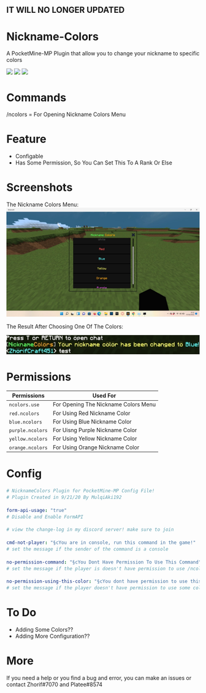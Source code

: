 ## IT WILL NO LONGER UPDATED



# Nickname-Colors
A PocketMine-MP Plugin that allow you to change your nickname to specific colors

[![](https://poggit.pmmp.io/shield.state/NicknameColors)](https://poggit.pmmp.io/p/NicknameColors)
[![](https://poggit.pmmp.io/shield.api/NicknameColors)](https://poggit.pmmp.io/p/NicknameColors)
[![](https://poggit.pmmp.io/shield.dl/NicknameColors)](https://poggit.pmmp.io/p/NicknameColors)

# Commands
/ncolors = For Opening Nickname Colors Menu

# Feature
- Configable
- Has Some Permission, So You Can Set This To A Rank Or Else

# Screenshots
The Nickname Colors Menu:
![Screenshot1](https://raw.githubusercontent.com/ZhorifCraft451/Nickname-Colors/master/screenshot1.png)

The Result After Choosing One Of The Colors:

![Screenshot2](https://raw.githubusercontent.com/ZhorifCraft451/Nickname-Colors/master/screenshot2.png)

# Permissions
Permissions | Used For |
--- | --- |
`ncolors.use` | For Opening The Nickname Colors Menu |
`red.ncolors` | For Using Red Nickname Color |
`blue.ncolors` | For Using Blue Nickname Color |
`purple.ncolors` | For Uisng Purple Nickname Color |
`yellow.ncolors` | For Using Yellow Nickname Color |
`orange.ncolors` | For Using Orange Nickname Color |

# Config
``` YAML
# NicknameColors Plugin for PocketMine-MP Config File!
# Plugin Created in 9/21/20 By MulqiAki192

form-api-usage: "true"
# Disable and Enable FormAPI

# view the change-log in my discord server! make sure to join

cmd-not-player: "§cYou are in console, run this command in the game!"
# set the message if the sender of the command is a console

no-permission-command: "§cYou Dont Have Permission To Use This Command"
# set the message if the player is doesn't have permission to use /ncolors command

no-permission-using-this-color: "§cYou dont have permission to use this color"
# set the message if the player doesn't have permission to use some colors
```

# To Do
- Adding Some Colors??
- Adding More Configuration??

# More
If you need a help or you find a bug and error, you can make an issues or contact Zhorif#7070 and Platee#8574
